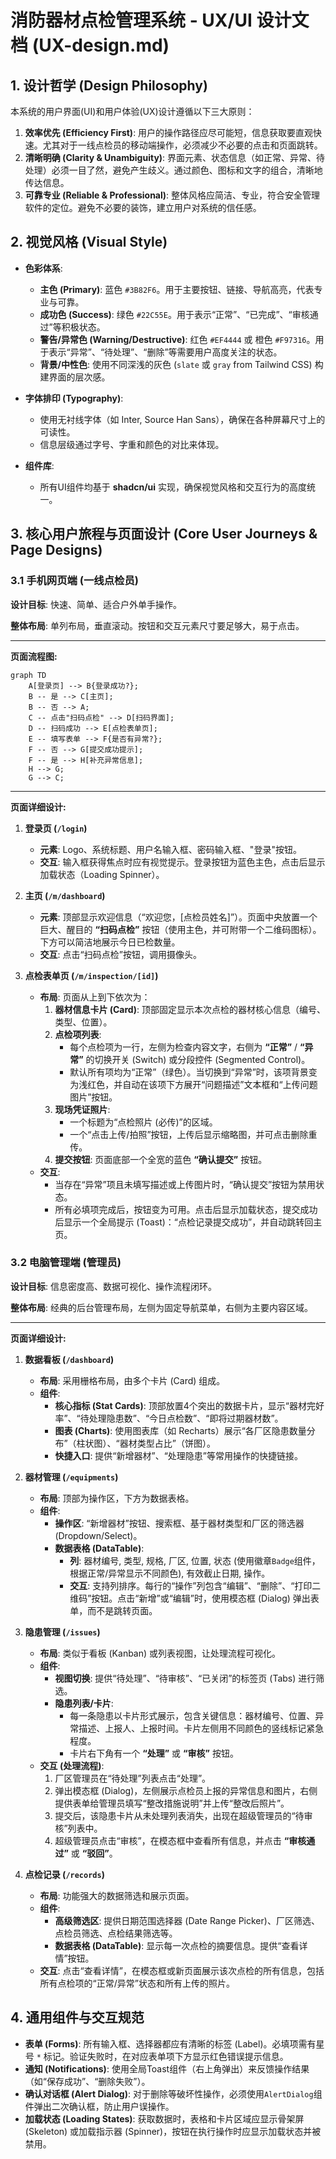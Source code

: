 # 消防器材点检管理系统 - UX/UI 设计文档 (UX-design.md)

## 1. 设计哲学 (Design Philosophy)

本系统的用户界面(UI)和用户体验(UX)设计遵循以下三大原则：

1.  **效率优先 (Efficiency First)**: 用户的操作路径应尽可能短，信息获取要直观快速。尤其对于一线点检员的移动端操作，必须减少不必要的点击和页面跳转。
2.  **清晰明确 (Clarity & Unambiguity)**: 界面元素、状态信息（如正常、异常、待处理）必须一目了然，避免产生歧义。通过颜色、图标和文字的组合，清晰地传达信息。
3.  **可靠专业 (Reliable & Professional)**: 整体风格应简洁、专业，符合安全管理软件的定位。避免不必要的装饰，建立用户对系统的信任感。

## 2. 视觉风格 (Visual Style)

-   **色彩体系**:
    -   **主色 (Primary)**: 蓝色 `#3B82F6`。用于主要按钮、链接、导航高亮，代表专业与可靠。
    -   **成功色 (Success)**: 绿色 `#22C55E`。用于表示“正常”、“已完成”、“审核通过”等积极状态。
    -   **警告/异常色 (Warning/Destructive)**: 红色 `#EF4444` 或 橙色 `#F97316`。用于表示“异常”、“待处理”、“删除”等需要用户高度关注的状态。
    -   **背景/中性色**: 使用不同深浅的灰色 (`slate` 或 `gray` from Tailwind CSS) 构建界面的层次感。

-   **字体排印 (Typography)**:
    -   使用无衬线字体（如 Inter, Source Han Sans），确保在各种屏幕尺寸上的可读性。
    -   信息层级通过字号、字重和颜色的对比来体现。

-   **组件库**:
    -   所有UI组件均基于 **shadcn/ui** 实现，确保视觉风格和交互行为的高度统一。

## 3. 核心用户旅程与页面设计 (Core User Journeys & Page Designs)

### 3.1 手机网页端 (一线点检员)

**设计目标**: 快速、简单、适合户外单手操作。

**整体布局**: 单列布局，垂直滚动。按钮和交互元素尺寸要足够大，易于点击。

---

**页面流程图:**

```mermaid
graph TD
    A[登录页] --> B{登录成功?};
    B -- 是 --> C[主页];
    B -- 否 --> A;
    C -- 点击"扫码点检" --> D[扫码界面];
    D -- 扫码成功 --> E[点检表单页];
    E -- 填写表单 --> F{是否有异常?};
    F -- 否 --> G[提交成功提示];
    F -- 是 --> H[补充异常信息];
    H --> G;
    G --> C;
```

---

**页面详细设计:**

1.  **登录页 (`/login`)**
    -   **元素**: Logo、系统标题、用户名输入框、密码输入框、"登录"按钮。
    -   **交互**: 输入框获得焦点时应有视觉提示。登录按钮为蓝色主色，点击后显示加载状态（Loading Spinner）。

2.  **主页 (`/m/dashboard`)**
    -   **元素**: 顶部显示欢迎信息（“欢迎您，[点检员姓名]”）。页面中央放置一个巨大、醒目的 **“扫码点检”** 按钮（使用主色，并可附带一个二维码图标）。下方可以简洁地展示今日已检数量。
    -   **交互**: 点击“扫码点检”按钮，调用摄像头。

3.  **点检表单页 (`/m/inspection/[id]`)**
    -   **布局**: 页面从上到下依次为：
        1.  **器材信息卡片 (Card)**: 顶部固定显示本次点检的器材核心信息（编号、类型、位置）。
        2.  **点检项列表**:
            -   每个点检项为一行，左侧为检查内容文字，右侧为 **“正常”** / **“异常”** 的切换开关 (Switch) 或分段控件 (Segmented Control)。
            -   默认所有项均为“正常”（绿色）。当切换到“异常”时，该项背景变为浅红色，并自动在该项下方展开“问题描述”文本框和“上传问题图片”按钮。
        3.  **现场凭证照片**:
            -   一个标题为“点检照片 (必传)”的区域。
            -   一个“点击上传/拍照”按钮，上传后显示缩略图，并可点击删除重传。
        4.  **提交按钮**: 页面底部一个全宽的蓝色 **“确认提交”** 按钮。
    -   **交互**:
        -   当存在“异常”项且未填写描述或上传图片时，“确认提交”按钮为禁用状态。
        -   所有必填项完成后，按钮变为可用。点击后显示加载状态，提交成功后显示一个全局提示 (Toast)：“点检记录提交成功”，并自动跳转回主页。

### 3.2 电脑管理端 (管理员)

**设计目标**: 信息密度高、数据可视化、操作流程闭环。

**整体布局**: 经典的后台管理布局，左侧为固定导航菜单，右侧为主要内容区域。

---

**页面详细设计:**

1.  **数据看板 (`/dashboard`)**
    -   **布局**: 采用栅格布局，由多个卡片 (Card) 组成。
    -   **组件**:
        -   **核心指标 (Stat Cards)**: 顶部放置4个突出的数据卡片，显示“器材完好率”、“待处理隐患数”、“今日点检数”、“即将过期器材数”。
        -   **图表 (Charts)**: 使用图表库（如 Recharts）展示“各厂区隐患数量分布”（柱状图）、“器材类型占比”（饼图）。
        -   **快捷入口**: 提供“新增器材”、“处理隐患”等常用操作的快捷链接。

2.  **器材管理 (`/equipments`)**
    -   **布局**: 顶部为操作区，下方为数据表格。
    -   **组件**:
        -   **操作区**: “新增器材”按钮、搜索框、基于器材类型和厂区的筛选器 (Dropdown/Select)。
        -   **数据表格 (DataTable)**:
            -   **列**: 器材编号, 类型, 规格, 厂区, 位置, 状态 (使用徽章`Badge`组件，根据正常/异常显示不同颜色), 有效截止日期, 操作。
            -   **交互**: 支持列排序。每行的“操作”列包含“编辑”、“删除”、“打印二维码”按钮。点击“新增”或“编辑”时，使用模态框 (Dialog) 弹出表单，而不是跳转页面。

3.  **隐患管理 (`/issues`)**
    -   **布局**: 类似于看板 (Kanban) 或列表视图，让处理流程可视化。
    -   **组件**:
        -   **视图切换**: 提供“待处理”、“待审核”、“已关闭”的标签页 (Tabs) 进行筛选。
        -   **隐患列表/卡片**:
            -   每一条隐患以卡片形式展示，包含关键信息：器材编号、位置、异常描述、上报人、上报时间。卡片左侧用不同颜色的竖线标记紧急程度。
            -   卡片右下角有一个 **“处理”** 或 **“审核”** 按钮。
    -   **交互 (处理流程)**:
        1.  厂区管理员在“待处理”列表点击“处理”。
        2.  弹出模态框 (Dialog)，左侧展示点检员上报的异常信息和图片，右侧提供表单给管理员填写“整改措施说明”并上传“整改后照片”。
        3.  提交后，该隐患卡片从未处理列表消失，出现在超级管理员的“待审核”列表中。
        4.  超级管理员点击“审核”，在模态框中查看所有信息，并点击 **“审核通过”** 或 **“驳回”**。

4.  **点检记录 (`/records`)**
    -   **布局**: 功能强大的数据筛选和展示页面。
    -   **组件**:
        -   **高级筛选区**: 提供日期范围选择器 (Date Range Picker)、厂区筛选、点检员筛选、点检结果筛选等。
        -   **数据表格 (DataTable)**: 显示每一次点检的摘要信息。提供“查看详情”按钮。
    -   **交互**: 点击“查看详情”，在模态框或新页面展示该次点检的所有信息，包括所有点检项的“正常/异常”状态和所有上传的照片。

## 4. 通用组件与交互规范

-   **表单 (Forms)**: 所有输入框、选择器都应有清晰的标签 (Label)。必填项需有星号 `*` 标记。验证失败时，在对应表单项下方显示红色错误提示信息。
-   **通知 (Notifications)**: 使用全局Toast组件（右上角弹出）来反馈操作结果（如“保存成功”、“删除失败”）。
-   **确认对话框 (Alert Dialog)**: 对于删除等破坏性操作，必须使用`AlertDialog`组件弹出二次确认框，防止用户误操作。
-   **加载状态 (Loading States)**: 获取数据时，表格和卡片区域应显示骨架屏 (Skeleton) 或加载指示器 (Spinner)，按钮在执行操作时应显示加载状态并被禁用。